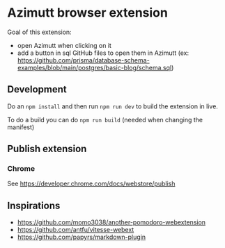 # Azimutt browser extension

Goal of this extension:

- open Azimutt when clicking on it
- add a button in sql GitHub files to open them in Azimutt (ex: https://github.com/prisma/database-schema-examples/blob/main/postgres/basic-blog/schema.sql)

## Development

Do an `npm install` and then run `npm run dev` to build the extension in live.

To do a build you can do `npm run build` (needed when changing the manifest)

## Publish extension

### Chrome

See https://developer.chrome.com/docs/webstore/publish

## Inspirations

- https://github.com/momo3038/another-pomodoro-webextension
- https://github.com/antfu/vitesse-webext
- https://github.com/papyrs/markdown-plugin
